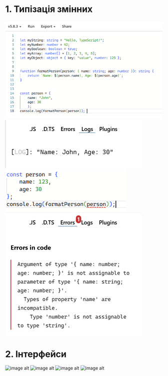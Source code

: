 # 1. Типізація змінних
![image alt](https://github.com/volAndr1/Lab_1/blob/03286eff76e421ea3ef6cbf204c5851cfde7d6b3/chrome_BB6U6eI9fI.png)
![image alt](https://github.com/volAndr1/Lab_1/blob/968615a9baefe33a054a6643fee7f2f718497a0d/chrome_eNfFAXEkiY.png)
![image alt](https://github.com/volAndr1/Lab_1/blob/208bc80ddc8876148a8dd65b0515c693563e6e45/chrome_bigtSHN66J.png)
![image alt](https://github.com/volAndr1/Lab_1/blob/4d28fd3aae3a6aafcd376bb557ca753ba2cbaad7/chrome_FFlZxOcpld.png)
# 2. Інтерфейси
![image alt]()
![image alt]()
![image alt]()
![image alt]()

